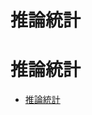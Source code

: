 # 推論統計

# 推論統計

* [推論統計](https://zh.wikipedia.org/zh-tw/%E6%8E%A8%E8%AB%96%E7%B5%B1%E8%A8%88%E5%AD%B8)